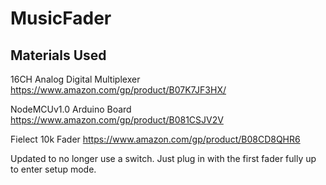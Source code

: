 # MusicFader

## Materials Used

16CH Analog Digital Multiplexer
https://www.amazon.com/gp/product/B07K7JF3HX/

NodeMCUv1.0 Arduino Board
https://www.amazon.com/gp/product/B081CSJV2V

Fielect 10k Fader 
https://www.amazon.com/gp/product/B08CD8QHR6

Updated to no longer use a switch.  Just plug in with the first fader fully up to enter setup mode. 
